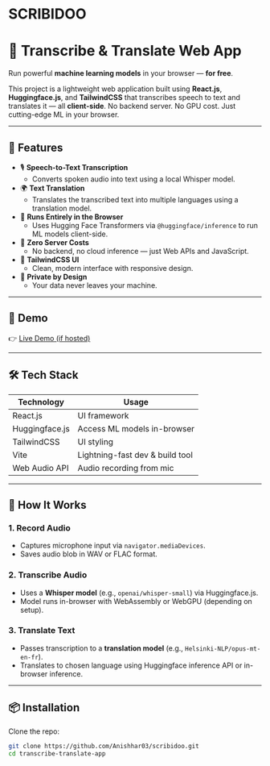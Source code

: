 # SCRIBIDOO
# 🧠 Transcribe & Translate Web App

Run powerful **machine learning models** in your browser — **for free**.

This project is a lightweight web application built using **React.js**, **Huggingface.js**, and **TailwindCSS** that transcribes speech to text and translates it — all **client-side**. No backend server. No GPU cost. Just cutting-edge ML in your browser.

---

## 🚀 Features

- 🎙️ **Speech-to-Text Transcription**
  - Converts spoken audio into text using a local Whisper model.
- 🌍 **Text Translation**
  - Translates the transcribed text into multiple languages using a translation model.
- 🧠 **Runs Entirely in the Browser**
  - Uses Hugging Face Transformers via `@huggingface/inference` to run ML models client-side.
- 💸 **Zero Server Costs**
  - No backend, no cloud inference — just Web APIs and JavaScript.
- 💅 **TailwindCSS UI**
  - Clean, modern interface with responsive design.
- 🔐 **Private by Design**
  - Your data never leaves your machine.

---

## 🧪 Demo

👉 [Live Demo (if hosted)]([https://your-live-link.com](https://scribidoo.vercel.app/))


---

## 🛠️ Tech Stack

| Technology       | Usage                             |
|------------------|------------------------------------|
| React.js         | UI framework                      |
| Huggingface.js   | Access ML models in-browser       |
| TailwindCSS      | UI styling                        |
| Vite             | Lightning-fast dev & build tool   |
| Web Audio API    | Audio recording from mic          |

---

## 🧩 How It Works

### 1. **Record Audio**

- Captures microphone input via `navigator.mediaDevices`.
- Saves audio blob in WAV or FLAC format.

### 2. **Transcribe Audio**

- Uses a **Whisper model** (e.g., `openai/whisper-small`) via Huggingface.js.
- Model runs in-browser with WebAssembly or WebGPU (depending on setup).

### 3. **Translate Text**

- Passes transcription to a **translation model** (e.g., `Helsinki-NLP/opus-mt-en-fr`).
- Translates to chosen language using Huggingface inference API or in-browser inference.

---

## 📦 Installation

Clone the repo:

```bash
git clone https://github.com/Anishhar03/scribidoo.git
cd transcribe-translate-app

